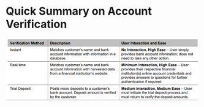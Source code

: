
# Quick Summary on Account Verification

<center>

 ![image](../assets/images/QuickSummaryonAccountVerification.png)

 &nbsp;

</center>

&nbsp;

